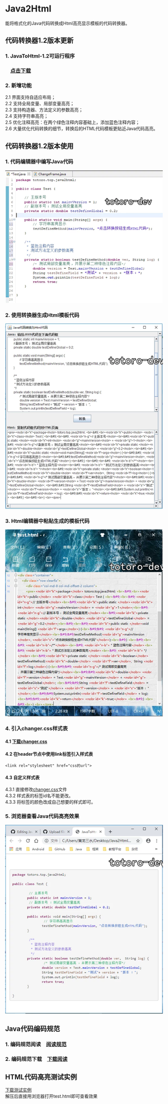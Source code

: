 # Java2Html<br>
能将格式化的Java代码转换成Html高亮显示模板的代码转换器。<br>

## 代码转换器1.2版本更新<br>
### 1. JavaToHtml-1.2可运行程序<br>
### &emsp;<a href="https://github.com/totoro-dev/Java2Html/releases/download/1.2/JavaToHtml-1.2.jar">点击下载</a><br>
### 2. 新增功能<br>
2.1 界面支持自适应布局；<br>
2.2 支持全局变量、局部变量高亮；<br>
2.3 支持构造器、方法定义的参数高亮；<br>
2.4 支持字符串高亮；<br>
2.5 优化注释高亮：在两个绿色注释内容基础上，添加蓝色注释内容；<br>
2.6 大量优化代码转换的细节，转换后的HTML代码模板更贴近Java代码高亮。<br>

## 代码转换器1.2版本使用<br>
### 1. 代码编辑器中编写Java代码<br>
<img src="img/1.2/JavaCode.webp"/><br>
### 2. 使用转换器生成Html模板代码<br>
<img src="img/1.2/Changer.webp"/><br>
### 3. Html编辑器中粘贴生成的模板代码<br>
<img src="img/1.2/HtmlCode.webp"/><br>

### 4. 引入changer.css样式表<br>
#### 4.1 <a href="https://github.com/totoro-dev/Java2Html/releases/download/1.2/changer.css">下载changer.css</a><br>
#### 4.2 在header节点中使用link标签引入样式表<br>
`<link rel="stylesheet" href="css的url">`<br>
#### 4.3 自定义样式表<br>
4.3.1 直接修改<a href="https://github.com/totoro-dev/Java2Html/blob/master/css/changer.css">changer.css</a>文件<br>
4.3.2 样式表的标签id名不能更改。<br>
4.3.3 将标签的颜色改成自己想要的样式即可。<br>

### 5. 浏览器查看Java代码高亮效果<br>
<img src="img/1.2/Brower.webp"/><br>

## Java代码编码规范<br>
### 1. 编码规范阅读&emsp;<a href="编码规范.txt">阅读规范</a><br>
### 2. 编码规范下载&emsp;<a href="https://github.com/totoro-dev/Java2Html/releases/download/1.2/CodingSpecification.txt">下载阅读</a><br>

## HTML代码高亮测试实例<br>
<a href="https://github.com/totoro-dev/Java2Html/releases/download/1.2/test.zip">下载测试实例</a><br>
解压后直接用浏览器打开test.html即可查看效果
